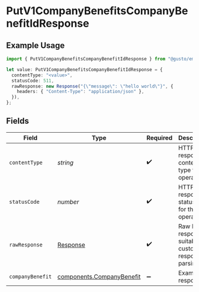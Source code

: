 # PutV1CompanyBenefitsCompanyBenefitIdResponse

## Example Usage

```typescript
import { PutV1CompanyBenefitsCompanyBenefitIdResponse } from "@gusto/embedded-api/models/operations/putv1companybenefitscompanybenefitid.js";

let value: PutV1CompanyBenefitsCompanyBenefitIdResponse = {
  contentType: "<value>",
  statusCode: 511,
  rawResponse: new Response("{\"message\": \"hello world\"}", {
    headers: { "Content-Type": "application/json" },
  }),
};
```

## Fields

| Field                                                                  | Type                                                                   | Required                                                               | Description                                                            |
| ---------------------------------------------------------------------- | ---------------------------------------------------------------------- | ---------------------------------------------------------------------- | ---------------------------------------------------------------------- |
| `contentType`                                                          | *string*                                                               | :heavy_check_mark:                                                     | HTTP response content type for this operation                          |
| `statusCode`                                                           | *number*                                                               | :heavy_check_mark:                                                     | HTTP response status code for this operation                           |
| `rawResponse`                                                          | [Response](https://developer.mozilla.org/en-US/docs/Web/API/Response)  | :heavy_check_mark:                                                     | Raw HTTP response; suitable for custom response parsing                |
| `companyBenefit`                                                       | [components.CompanyBenefit](../../models/components/companybenefit.md) | :heavy_minus_sign:                                                     | Example response                                                       |